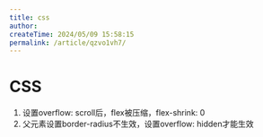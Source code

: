 ```yaml
---
title: css
author:
createTime: 2024/05/09 15:58:15
permalink: /article/qzvo1vh7/
---
```

# CSS

1. 设置overflow: scroll后，flex被压缩，flex-shrink: 0
2. 父元素设置border-radius不生效，设置overflow: hidden才能生效